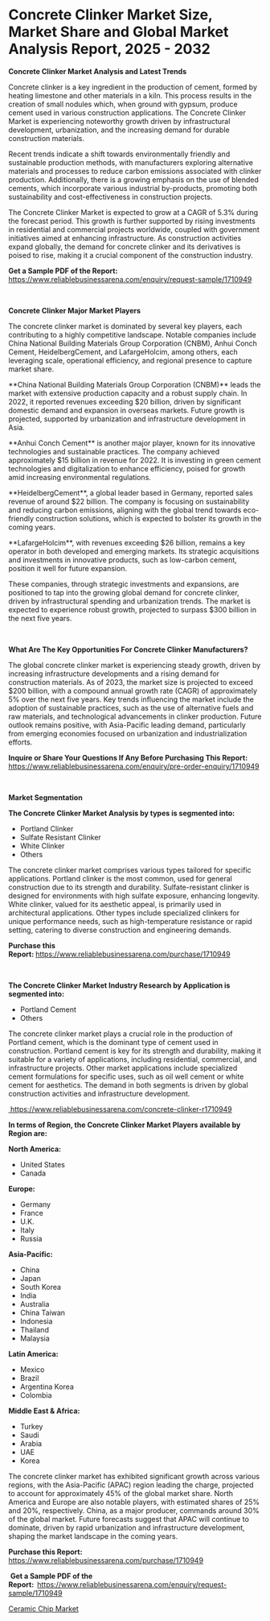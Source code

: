 <p><h1>Concrete Clinker Market Size, Market Share and Global Market Analysis Report, 2025 - 2032</h1></p><p><strong>Concrete Clinker Market Analysis and Latest Trends</strong></p>
<p><p>Concrete clinker is a key ingredient in the production of cement, formed by heating limestone and other materials in a kiln. This process results in the creation of small nodules which, when ground with gypsum, produce cement used in various construction applications. The Concrete Clinker Market is experiencing noteworthy growth driven by infrastructural development, urbanization, and the increasing demand for durable construction materials.</p><p>Recent trends indicate a shift towards environmentally friendly and sustainable production methods, with manufacturers exploring alternative materials and processes to reduce carbon emissions associated with clinker production. Additionally, there is a growing emphasis on the use of blended cements, which incorporate various industrial by-products, promoting both sustainability and cost-effectiveness in construction projects.</p><p>The Concrete Clinker Market is expected to grow at a CAGR of 5.3% during the forecast period. This growth is further supported by rising investments in residential and commercial projects worldwide, coupled with government initiatives aimed at enhancing infrastructure. As construction activities expand globally, the demand for concrete clinker and its derivatives is poised to rise, making it a crucial component of the construction industry.</p></p>
<p><strong>Get a Sample PDF of the Report:&nbsp;</strong> <a href="https://www.reliablebusinessarena.com/enquiry/request-sample/1710949?utm_campaign=2805&utm_medium=2&utm_source=Github&utm_content=ia&utm_term=27032025&utm_id=concrete-clinker">https://www.reliablebusinessarena.com/enquiry/request-sample/1710949</a></p>
<p>&nbsp;</p>
<p><strong>Concrete Clinker Major Market Players</strong></p>
<p><p>The concrete clinker market is dominated by several key players, each contributing to a highly competitive landscape. Notable companies include China National Building Materials Group Corporation (CNBM), Anhui Conch Cement, HeidelbergCement, and LafargeHolcim, among others, each leveraging scale, operational efficiency, and regional presence to capture market share.</p><p>**China National Building Materials Group Corporation (CNBM)** leads the market with extensive production capacity and a robust supply chain. In 2022, it reported revenues exceeding $20 billion, driven by significant domestic demand and expansion in overseas markets. Future growth is projected, supported by urbanization and infrastructure development in Asia.</p><p>**Anhui Conch Cement** is another major player, known for its innovative technologies and sustainable practices. The company achieved approximately $15 billion in revenue for 2022. It is investing in green cement technologies and digitalization to enhance efficiency, poised for growth amid increasing environmental regulations.</p><p>**HeidelbergCement**, a global leader based in Germany, reported sales revenue of around $22 billion. The company is focusing on sustainability and reducing carbon emissions, aligning with the global trend towards eco-friendly construction solutions, which is expected to bolster its growth in the coming years.</p><p>**LafargeHolcim**, with revenues exceeding $26 billion, remains a key operator in both developed and emerging markets. Its strategic acquisitions and investments in innovative products, such as low-carbon cement, position it well for future expansion.</p><p>These companies, through strategic investments and expansions, are positioned to tap into the growing global demand for concrete clinker, driven by infrastructural spending and urbanization trends. The market is expected to experience robust growth, projected to surpass $300 billion in the next five years.</p></p>
<p>&nbsp;</p>
<p><strong>What Are The Key Opportunities For Concrete Clinker Manufacturers?</strong></p>
<p><p>The global concrete clinker market is experiencing steady growth, driven by increasing infrastructure developments and a rising demand for construction materials. As of 2023, the market size is projected to exceed $200 billion, with a compound annual growth rate (CAGR) of approximately 5% over the next five years. Key trends influencing the market include the adoption of sustainable practices, such as the use of alternative fuels and raw materials, and technological advancements in clinker production. Future outlook remains positive, with Asia-Pacific leading demand, particularly from emerging economies focused on urbanization and industrialization efforts.</p></p>
<p><strong>Inquire or Share Your Questions If Any Before Purchasing This Report:</strong> <a href="https://www.reliablebusinessarena.com/enquiry/pre-order-enquiry/1710949?utm_campaign=2805&utm_medium=2&utm_source=Github&utm_content=ia&utm_term=27032025&utm_id=concrete-clinker">https://www.reliablebusinessarena.com/enquiry/pre-order-enquiry/1710949</a></p>
<p>&nbsp;</p>
<p><strong>Market Segmentation</strong></p>
<p><strong>The Concrete Clinker Market Analysis by types is segmented into:</strong></p>
<p><ul><li>Portland Clinker</li><li>Sulfate Resistant Clinker</li><li>White Clinker</li><li>Others</li></ul></p>
<p><p>The concrete clinker market comprises various types tailored for specific applications. Portland clinker is the most common, used for general construction due to its strength and durability. Sulfate-resistant clinker is designed for environments with high sulfate exposure, enhancing longevity. White clinker, valued for its aesthetic appeal, is primarily used in architectural applications. Other types include specialized clinkers for unique performance needs, such as high-temperature resistance or rapid setting, catering to diverse construction and engineering demands.</p></p>
<p><strong>Purchase this Report:&nbsp;</strong><a href="https://www.reliablebusinessarena.com/purchase/1710949?utm_campaign=2805&utm_medium=2&utm_source=Github&utm_content=ia&utm_term=27032025&utm_id=concrete-clinker">https://www.reliablebusinessarena.com/purchase/1710949</a></p>
<p>&nbsp;</p>
<p><strong>The Concrete Clinker Market Industry Research by Application is segmented into:</strong></p>
<p><ul><li>Portland Cement</li><li>Others</li></ul></p>
<p><p>The concrete clinker market plays a crucial role in the production of Portland cement, which is the dominant type of cement used in construction. Portland cement is key for its strength and durability, making it suitable for a variety of applications, including residential, commercial, and infrastructure projects. Other market applications include specialized cement formulations for specific uses, such as oil well cement or white cement for aesthetics. The demand in both segments is driven by global construction activities and infrastructure development.</p></p>
<p><a href="https://www.reliablebusinessarena.com/concrete-clinker-r1710949?utm_campaign=2805&utm_medium=2&utm_source=Github&utm_content=ia&utm_term=27032025&utm_id=concrete-clinker">&nbsp;https://www.reliablebusinessarena.com/concrete-clinker-r1710949</a></p>
<p><strong>In terms of Region, the Concrete Clinker Market Players available by Region are:</strong></p>
<p>
    <p> <strong> North America: </strong>
        <ul>
            <li>United States</li>
            <li>Canada</li>
        </ul>
        </p> 
    <p> <strong> Europe: </strong>
        <ul>
            <li>Germany</li>
            <li>France</li>
            <li>U.K.</li>
            <li>Italy</li>
            <li>Russia</li>
        </ul>
        </p> 
    <p> <strong> Asia-Pacific: </strong>
        <ul>
            <li>China</li>
            <li>Japan</li>
            <li>South Korea</li>
            <li>India</li>
            <li>Australia</li>
            <li>China Taiwan</li>
            <li>Indonesia</li>
            <li>Thailand</li>
            <li>Malaysia</li>
        </ul>
        </p> 
    <p> <strong> Latin America: </strong>
        <ul>
            <li>Mexico</li>
            <li>Brazil</li>
            <li>Argentina Korea</li>
            <li>Colombia</li>
        </ul>
        </p> 
    <p> <strong> Middle East & Africa: </strong>
        <ul>
            <li>Turkey</li>
            <li>Saudi</li>
            <li>Arabia</li>
            <li>UAE</li>
            <li>Korea</li>
        </ul>
    </p>
    </p>
<p><p>The concrete clinker market has exhibited significant growth across various regions, with the Asia-Pacific (APAC) region leading the charge, projected to account for approximately 45% of the global market share. North America and Europe are also notable players, with estimated shares of 25% and 20%, respectively. China, as a major producer, commands around 30% of the global market. Future forecasts suggest that APAC will continue to dominate, driven by rapid urbanization and infrastructure development, shaping the market landscape in the coming years.</p></p>
<p><strong>Purchase this Report: </strong><a href="https://www.reliablebusinessarena.com/purchase/1710949?utm_campaign=2805&utm_medium=2&utm_source=Github&utm_content=ia&utm_term=27032025&utm_id=concrete-clinker">https://www.reliablebusinessarena.com/purchase/1710949</a></p>
<p>&nbsp;<strong>Get a Sample PDF of the Report:&nbsp;&nbsp;</strong><a href="https://www.reliablebusinessarena.com/enquiry/request-sample/1710949?utm_campaign=2805&utm_medium=2&utm_source=Github&utm_content=ia&utm_term=27032025&utm_id=concrete-clinker">https://www.reliablebusinessarena.com/enquiry/request-sample/1710949</a></p>
<p><strong></strong></p>
<p><p><a href="https://github.com/foddekampo/Market-Research-Report-List-1/blob/main/ceramic-chip-market.md?utm_campaign=2805&utm_medium=2&utm_source=Github&utm_content=ia&utm_term=27032025&utm_id=concrete-clinker">Ceramic Chip Market</a></p></p>